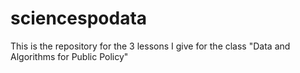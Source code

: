 # sciencespodata
This is the repository for the 3 lessons I give for the class "Data and Algorithms for Public Policy" 
